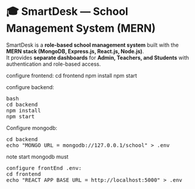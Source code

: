 # 🎓 SmartDesk — School Management System (MERN)

SmartDesk is a **role-based school management system** built with the **MERN stack (MongoDB, Express.js, React.js, Node.js)**.  
It provides **separate dashboards** for **Admin, Teachers, and Students** with authentication and role-based access.


configure frontend:
cd frontend
npm install
npm start


configure backend:
<pre>bash
cd backend
npm install
npm start
</pre>

Configure mongodb:
<pre>
cd backend
echo "MONGO_URL = mongodb://127.0.0.1/school" > .env
</pre>
note start mongodb must
<pre>
configure frontEnd .env:
cd frontend
echo "REACT_APP_BASE_URL = http://localhost:5000" > .env
</pre>
